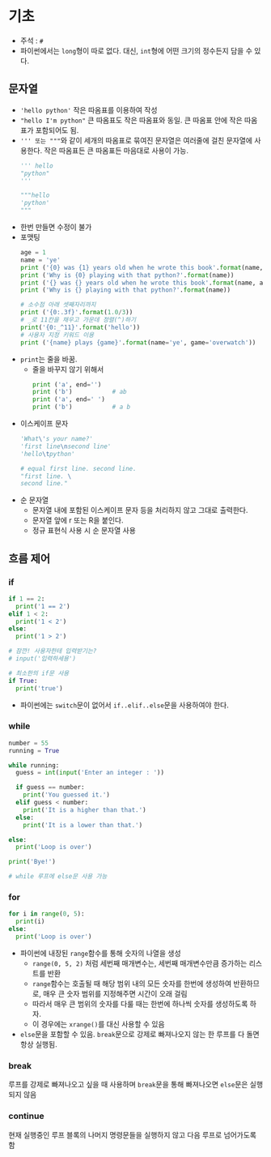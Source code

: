 # 기초

- 주석 : `#`
- 파이썬에서는 `long`형이 따로 없다. 대신, `int`형에 어떤 크기의 정수든지 담을 수 있다.
## 문자열
  - `'hello python'` 작은 따옴표를 이용하여 작성
  - `"hello I'm python"` 큰 따옴표도 작은 따옴표와 동일. 큰 따옴표 안에 작은 따옴표가 포함되어도 됨.
  - `''' 또는 """`와 같이 세개의 따옴표로 묶여진 문자열은 여러줄에 걸친 문자열에 사용한다. 작은 따옴표든 큰 따옴표든 마음대로 사용이 가능.
    ```python
    ''' hello
    "python"
    '''

    """hello
    'python'
    """
    ```
  - 한번 만들면 수정이 불가
  - 포맷팅
    ```python
    age = 1
    name = 'ye'
    print ('{0} was {1} years old when he wrote this book'.format(name, age))
    print ('Why is {0} playing with that python?'.format(name))
    print ('{} was {} years old when he wrote this book'.format(name, age))
    print ('Why is {} playing with that python?'.format(name))
    ```
    ```python
    # 소수점 아래 셋째자리까지
    print ('{0:.3f}'.format(1.0/3))
    # _로 11칸을 채우고 가운데 정렬(^)하기
    print('{0:_^11}'.format('hello'))
    # 사용자 지정 키워드 이용
    print ('{name} plays {game}'.format(name='ye', game='overwatch'))
    ```
  - `print`는 줄을 바꿈.
    + 줄을 바꾸지 않기 위해서
      ```python
      print ('a', end='')
      print ('b')           # ab
      print ('a', end=' ')
      print ('b')           # a b
      ```
  - 이스케이프 문자
    ```python
    'What\'s your name?'
    'first line\nsecond line'
    'hello\tpython'

    # equal first line. second line.
    "first line. \
    second line."
    ```
  - 순 문자열
    + 문자열 내에 포함된 이스케이프 문자 등을 처리하지 않고 그대로 출력한다.
    + 문자열 앞에 r 또는 R을 붙인다.
    + 정규 표현식 사용 시 순 문자열 사용
## 흐름 제어
### if
```python
if 1 == 2:
  print('1 == 2')
elif 1 < 2:
  print('1 < 2')
else:
  print('1 > 2')

# 잠깐! 사용자한테 입력받기는?
# input('입력하세용')

# 최소한의 if문 사용
if True:
  print('true')
```
- 파이썬에는 `switch`문이 없어서 `if..elif..else`문을 사용하여야 한다.
### while
```python
number = 55
running = True

while running:
  guess = int(input('Enter an integer : '))

  if guess == number:
    print('You guessed it.')
  elif guess < number:
    print('It is a higher than that.')
  else:
    print('It is a lower than that.')

else:
  print('Loop is over')

print('Bye!')

# while 루프에 else문 사용 가능
```
### for
```python
for i in range(0, 5):
  print(i)
else:
  print('Loop is over')
```
- 파이썬에 내장된 `range`함수를 통해 숫자의 나열을 생성
  + `range(0, 5, 2)` 처럼 세번째 매개변수는, 세번째 매개변수만큼 증가하는 리스트를 반환
  + `range`함수는 호출될 때 해당 범위 내의 모든 숫자를 한번에 생성하여 반환하므로, 매우 큰 숫자 범위를 지정해주면 시간이 오래 걸림
  + 따라서 매우 큰 범위의 숫자를 다룰 때는 한번에 하나씩 숫자를 생성하도록 하자.
  + 이 경우에는 `xrange()`를 대신 사용할 수 있음
- `else`문을 포함할 수 있음. `break`문으로 강제로 빠져나오지 않는 한 루프를 다 돌면 항상 실행됨.
### break
루프를 강제로 빠져나오고 싶을 때 사용하며 `break`문을 통해 빠져나오면 `else`문은 실행되지 않음
### continue
현재 실행중인 루프 블록의 나머지 명령문들을 실행하지 않고 다음 루프로 넘어가도록 함
